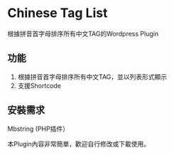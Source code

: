 # Chinese Tag List
根據拼音首字母排序所有中文TAG的Wordpress Plugin

## 功能
1. 根據拼音首字母排序所有中文TAG，並以列表形式顯示
2. 支援Shortcode

## 安裝需求
Mbstring (PHP插件）

本Plugin內容非常簡單，歡迎自行修改或下載使用。
